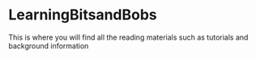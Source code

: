 LearningBitsandBobs
===================

This is where you will find all the reading materials such as tutorials and background information
